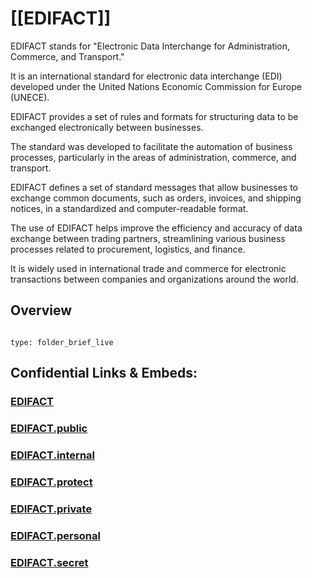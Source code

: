 # [[EDIFACT]] 

EDIFACT stands for "Electronic Data Interchange for Administration, Commerce, and Transport." 

It is an international standard for electronic data interchange (EDI) 
developed under the United Nations Economic Commission for Europe (UNECE). 

EDIFACT provides a set of rules and formats for 
structuring data to be exchanged electronically between businesses.

The standard was developed to facilitate the automation of business processes, 
particularly in the areas of administration, commerce, and transport. 

EDIFACT defines a set of standard messages that allow businesses to exchange common documents, 
such as orders, invoices, and shipping notices, in a standardized and computer-readable format.

The use of EDIFACT helps improve the efficiency and accuracy of data exchange between trading partners, 
streamlining various business processes related to procurement, logistics, and finance. 

It is widely used in international trade and commerce 
for electronic transactions between companies and organizations around the world.

## Overview


```folderv
```

```ccard
type: folder_brief_live
```
 


## Confidential Links & Embeds: 

### [EDIFACT](/_Standards/UN(United_Nations)/EDIFACT.md) 

### [EDIFACT.public](/_public/UN(United_Nations)/EDIFACT.public.md) 

### [EDIFACT.internal](/_internal/UN(United_Nations)/EDIFACT.internal.md) 

### [EDIFACT.protect](/_protect/UN(United_Nations)/EDIFACT.protect.md) 

### [EDIFACT.private](/_private/UN(United_Nations)/EDIFACT.private.md) 

### [EDIFACT.personal](/_personal/UN(United_Nations)/EDIFACT.personal.md) 

### [EDIFACT.secret](/_secret/UN(United_Nations)/EDIFACT.secret.md)

